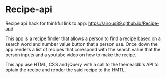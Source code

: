 # Recipe-api
Recipe api hack for thinkful
link to app: https://airous89.github.io/Recipe-api/


This app is a recipe finder that allows a person to find a recipe based on a search word and number value button that a person use. Once down
the app renders a list of recipes that corespond with the search value that the person inputs and a youtube video on how to make the recipe.

This app use HTML, CSS and jQuery with a call to the themealdb's API to optain the recipe and render the said recipe to the HMTL. 
